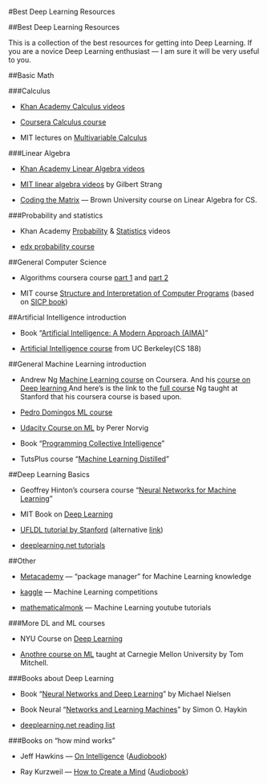 
#Best Deep Learning Resources


##Best Deep Learning Resources

This is a collection of the best resources for getting into Deep Learning. If you are a novice Deep Learning enthusiast — I am sure it will be very useful to you.

##Basic Math

###Calculus

* [Khan Academy Calculus videos](http://www.youtube.com/playlist?list=PL19E79A0638C8D449)

* [Coursera Calculus course](https://www.coursera.org/course/m2o2c2)

* MIT lectures on [Multivariable Calculus](http://ocw.mit.edu/courses/mathematics/18-02sc-multivariable-calculus-fall-2010/index.htm)

###Linear Algebra

* [Khan Academy Linear Algebra videos](http://www.youtube.com/playlist?list=PLFD0EB975BA0CC1E0)

* [MIT linear algebra videos](http://ocw.mit.edu/courses/mathematics/18-06-linear-algebra-spring-2010/video-lectures/) by Gilbert Strang

* [Coding the Matrix](https://cs.brown.edu/video/channels/coding-matrix-fall-2014/?page=2) — Brown University course on Linear Algebra for CS.

###Probability and statistics

* Khan Academy [Probability](http://www.youtube.com/playlist?list=PLC58778F28211FA19) & [Statistics](http://www.youtube.com/playlist?list=PL1328115D3D8A2566) videos

* [edx probability course](https://www.edx.org/course/introduction-probability-science-mitx-6-041x#.VJfS2LQAKc)

##General Computer Science

* Algorithms coursera course [part 1](https://www.coursera.org/course/algo) and [part 2](https://www.coursera.org/course/algo2)

* MIT course [Structure and Interpretation of Computer Programs](https://www.youtube.com/watch?v=2Op3QLzMgSY&list=PLE18841CABEA24090#t=253) (based on [SICP book](http://www.amazon.com/Structure-Interpretation-Computer-Programs-Engineering/dp/0262510871))

##Artificial Intelligence introduction

* Book “[Artificial Intelligence: A Modern Approach (AIMA)](http://www.amazon.com/Artificial-Intelligence-Modern-Approach-Edition/dp/0136042597)”

* [Artificial Intelligence course](https://www.youtube.com/channel/UCshmLD2MsyqAKBx8ctivb5Q/videos) from UC Berkeley(CS 188)

##General Machine Learning introduction

* Andrew Ng [Machine Learning course](https://www.coursera.org/course/ml) on Coursera.
And his [course on Deep learning ](http://openclassroom.stanford.edu/MainFolder/CoursePage.php?course=ufldl)And here’s is the link to the [full course](http://see.stanford.edu/see/lecturelist.aspx?coll=348ca38a-3a6d-4052-937d-cb017338d7b1) Ng taught at Stanford that his coursera course is based upon.

* [Pedro Domingos ML course](https://class.coursera.org/machlearning-001/lecture/preview)

* [Udacity Course on ML](https://www.udacity.com/course/cs271) by Perer Norvig

* Book “[Programming Collective Intelligence](http://www.amazon.com/Programming-Collective-Intelligence-Building-Applications/dp/0596529325)”

* TutsPlus course “[Machine Learning Distilled](http://code.tutsplus.com/courses/machine-learning-distilled)”

##Deep Learning Basics

* Geoffrey Hinton’s coursera course “[Neural Networks for Machine Learning](https://class.coursera.org/neuralnets-2012-001/lecture)”

* MIT Book on [Deep Learning](http://www.iro.umontreal.ca/%7Ebengioy/dlbook/)

* [UFLDL tutorial by Stanford](http://deeplearning.stanford.edu/wiki/index.php/UFLDL_Tutorial) (alternative [link](http://deeplearning.stanford.edu/tutorial/))

* [deeplearning.net tutorials](http://deeplearning.net/tutorial/)

##Other

* [Metacademy](http://www.metacademy.org/) — “package manager” for Machine Learning knowledge

* [kaggle](http://www.kaggle.com/) — Machine Learning competitions

* [mathematicalmonk](http://www.youtube.com/playlist?list=PLD0F06AA0D2E8FFBA) — Machine Learning youtube tutorials

###More DL and ML courses

* NYU Course on [Deep Learning](http://techtalks.tv/deep_learning_nyu_spring_2014/)

* [Anothre course on ML](http://www.cs.cmu.edu/%7Etom/10701_sp11/lectures.shtml) taught at Carnegie Mellon University by Tom Mitchell.

###Books about Deep Learning

* Book “[Neural Networks and Deep Learning](http://neuralnetworksanddeeplearning.com/)” by Michael Nielsen

* Book Neural “[Networks and Learning Machines](http://www.amazon.com/Neural-Networks-Learning-Machines-Edition/dp/0131471392)” by Simon O. Haykin

* [deeplearning.net reading list](http://deeplearning.net/reading-list/)

###Books on “how mind works”

* Jeff Hawkins — [On Intelligence](http://www.amazon.com/On-Intelligence-Jeff-Hawkins/dp/0805078533) ([Audiobook](http://www.audible.com/pd/Science-Technology/On-Intelligence-Audiobook/B002V8LK))

* Ray Kurzweil — [How to Create a Mind](http://www.amazon.com/How-Create-Mind-Thought-Revealed/dp/0143124048/) ([Audiobook](http://www.audible.com/pd/Science-Technology/How-to-Create-a-Mind-Audiobook/B009S7OKJ))

